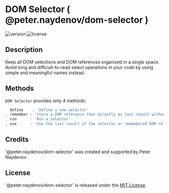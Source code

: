 # DOM Selector ( @peter.naydenov/dom-selector )

![version](https://img.shields.io/github/package-json/v/peterNaydenov/dom-selector)
![license](https://img.shields.io/github/license/peterNaydenov/dom-selector)



## Description
Keep all DOM selections and DOM references organized in a single space. Avoid long and difficult-to-read select operations in your code by using simple and meaningful names instead.



## Methods
`DOM Selector` provides only 4 methods:
```js
  define    : 'Define a new selector'
, remember : 'Store a DOM reference that directly as last result without creating a selector.'
, run      : 'Run a selector'
, use      : 'Use the last result of the selector or remembered DOM reference'
```



## Credits
'@peter.naydenov/dom-selector' was created and supported by Peter Naydenov.



## License
'@peter.naydenov/dom-selector' is released under the [MIT License](http://opensource.org/licenses/MIT).